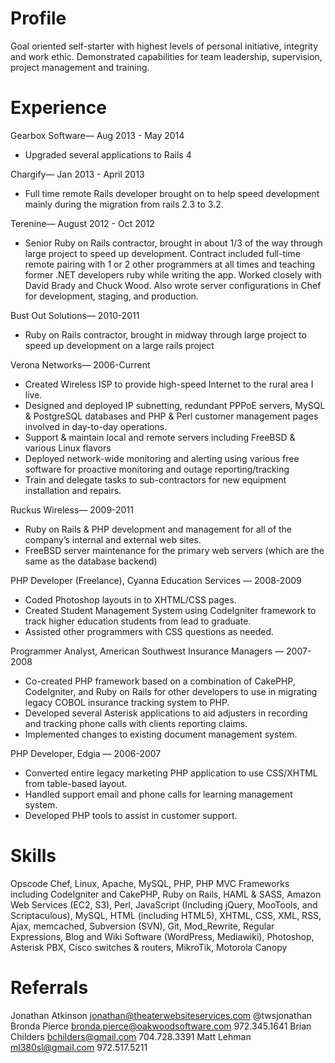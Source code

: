 Profile
=======
Goal oriented self-starter with highest levels of personal initiative, integrity and work ethic.
Demonstrated capabilities for team leadership, supervision, project management and training.

Experience
==========

Gearbox Software— Aug 2013 - May 2014
* Upgraded several applications to Rails 4


Chargify— Jan 2013 - April 2013
* Full time remote Rails developer brought on to help speed development mainly during the migration from rails 2.3 to 3.2.

Terenine— August 2012 - Oct 2012
* Senior Ruby on Rails contractor, brought in about 1/3 of the way through large project to speed up development. Contract included full-time remote pairing with 1 or 2 other programmers at all times and teaching former .NET developers ruby while writing the app. Worked closely with David Brady and Chuck Wood. Also wrote server configurations in Chef for development, staging, and production.

Bust Out Solutions— 2010-2011
* Ruby on Rails contractor, brought in midway through large project to speed up development on a large rails project

Verona Networks— 2006-Current
* Created Wireless ISP to provide high-speed Internet to the rural area I live.
* Designed and deployed IP subnetting, redundant PPPoE servers, MySQL & PostgreSQL databases and PHP & Perl customer management pages involved in day-to-day operations.
* Support & maintain local and remote servers including FreeBSD & various Linux flavors
* Deployed network-wide monitoring and alerting using various free software for proactive monitoring and outage reporting/tracking
* Train and delegate tasks to sub-contractors for new equipment installation and repairs.

Ruckus Wireless— 2009-2011
* Ruby on Rails & PHP development and management for all of the company’s internal and external web sites.
* FreeBSD server maintenance for the primary web servers (which are the same as the database backend)

PHP Developer (Freelance), Cyanna Education Services — 2008-2009
* Coded Photoshop layouts in to XHTML/CSS pages.
* Created Student Management System using CodeIgniter framework to track higher education students from lead to graduate.
* Assisted other programmers with CSS questions as needed.

Programmer Analyst, American Southwest Insurance Managers — 2007-2008
* Co-created PHP framework based on a combination of CakePHP, CodeIgniter, and Ruby on Rails for other developers to use in migrating legacy COBOL insurance tracking system to PHP.
* Developed several Asterisk applications to aid adjusters in recording and tracking phone calls with clients reporting claims.
* Implemented changes to existing document management system.

PHP Developer, Edgia — 2006-2007
* Converted entire legacy marketing PHP application to use CSS/XHTML from table-based layout.
* Handled support email and phone calls for learning management system.
* Developed PHP tools to assist in customer support.

Skills
======
Opscode Chef, Linux, Apache, MySQL, PHP, PHP MVC Frameworks including CodeIgniter and CakePHP, Ruby on Rails, HAML & SASS, Amazon Web Services (EC2, S3), Perl, JavaScript (Including jQuery, MooTools, and Scriptaculous), MySQL, HTML (including HTML5), XHTML, CSS, XML, RSS, Ajax, memcached, Subversion (SVN), Git, Mod_Rewrite, Regular Expressions, Blog and Wiki Software (WordPress, Mediawiki), Photoshop, Asterisk PBX, Cisco switches & routers, MikroTik, Motorola Canopy

Referrals
=========
Jonathan Atkinson	jonathan@theaterwebsiteservices.com	@twsjonathan
Bronda Pierce		bronda.pierce@oakwoodsoftware.com	972.345.1641
Brian Childers		bchilders@gmail.com			704.728.3391
Matt Lehman		ml380sl@gmail.com			972.517.5211

